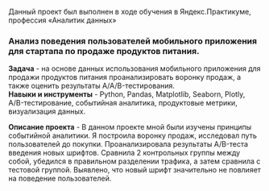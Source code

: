 Данный проект был выполнен в ходе обучения в Яндекс.Практикуме, профессия «Аналитик данных»
### Анализ поведения пользователей мобильного приложения для стартапа по продаже продуктов питания.
  
**Задача** - на основе данных использования мобильного приложения для продажи продуктов питания проанализировать воронку продаж, а также оценить результаты A/A/B-тестирования.  
**Навыки и инструменты** - Python, Pandas, Matplotlib, Seaborn, Plotly, A/B-тестирование, событийная аналитика, продуктовые метрики, визуализация данных.  
  
**Описание проекта** - В данном проекте мной были изучены принципы событийной аналитики. Я построила воронку продаж, исследовал путь пользователей до покупки. Проанализировала результаты A/B-теста введения новых шрифтов. Сравнила 2 контрольных группы между собой, убедился в правильном разделении трафика, а затем сравнила с тестовой группой. Выявлено, что новый шрифт значительно не повлияет на поведение пользователей.
